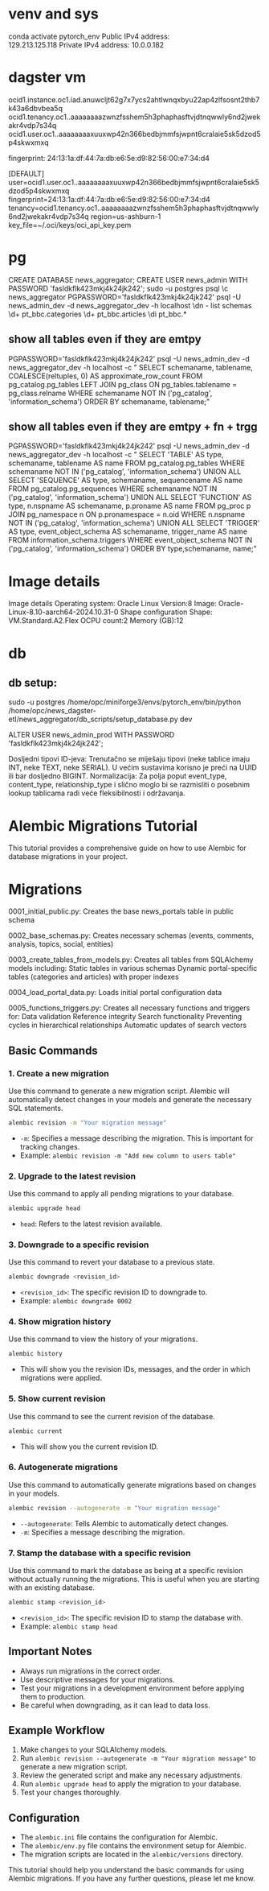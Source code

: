 # venv and sys
conda activate pytorch_env
Public IPv4 address:  
129.213.125.118
Private IPv4 address: 
10.0.0.182

# dagster vm
ocid1.instance.oc1.iad.anuwcljt62g7x7ycs2ahtlwnqxbyu22ap4zlfsosnt2thb7k43a6dbvbea5q
ocid1.tenancy.oc1..aaaaaaaazwnzfsshem5h3phaphasftvjdtnqwwly6nd2jwekakr4vdp7s34q
ocid1.user.oc1..aaaaaaaaxuuxwp42n366bedbjmmfsjwpnt6cralaie5sk5dzod5p4skwxmxq

fingerprint: 24:13:1a:df:44:7a:db:e6:5e:d9:82:56:00:e7:34:d4

[DEFAULT]
user=ocid1.user.oc1..aaaaaaaaxuuxwp42n366bedbjmmfsjwpnt6cralaie5sk5dzod5p4skwxmxq
fingerprint=24:13:1a:df:44:7a:db:e6:5e:d9:82:56:00:e7:34:d4
tenancy=ocid1.tenancy.oc1..aaaaaaaazwnzfsshem5h3phaphasftvjdtnqwwly6nd2jwekakr4vdp7s34q
region=us-ashburn-1
key_file=~/.oci/keys/oci_api_key.pem

# pg
CREATE DATABASE news_aggregator;
CREATE USER news_admin WITH PASSWORD 'fasldkflk423mkj4k24jk242';
sudo -u postgres psql
\c news_aggregator
PGPASSWORD='fasldkflk423mkj4k24jk242' psql -U news_admin_dev -d news_aggregator_dev -h localhost
\dn - list schemas
\d+ pt_bbc.categories
\d+ pt_bbc.articles
\di pt_bbc.*



## show all tables even if they are emtpy
PGPASSWORD='fasldkflk423mkj4k24jk242' psql -U news_admin_dev -d news_aggregator_dev -h localhost -c "
SELECT schemaname, tablename, COALESCE(reltuples, 0) AS approximate_row_count
FROM pg_catalog.pg_tables 
LEFT JOIN pg_class ON pg_tables.tablename = pg_class.relname
WHERE schemaname NOT IN ('pg_catalog', 'information_schema')
ORDER BY schemaname, tablename;"

## show all tables even if they are emtpy + fn + trgg
PGPASSWORD='fasldkflk423mkj4k24jk242' psql -U news_admin_dev -d news_aggregator_dev -h localhost -c "
SELECT 'TABLE' AS type, schemaname, tablename AS name 
FROM pg_catalog.pg_tables 
WHERE schemaname NOT IN ('pg_catalog', 'information_schema')
UNION ALL
SELECT 'SEQUENCE' AS type, schemaname, sequencename AS name 
FROM pg_catalog.pg_sequences 
WHERE schemaname NOT IN ('pg_catalog', 'information_schema')
UNION ALL
SELECT 'FUNCTION' AS type, n.nspname AS schemaname, p.proname AS name
FROM pg_proc p
JOIN pg_namespace n ON p.pronamespace = n.oid
WHERE n.nspname NOT IN ('pg_catalog', 'information_schema')
UNION ALL
SELECT 'TRIGGER' AS type, event_object_schema AS schemaname, trigger_name AS name
FROM information_schema.triggers
WHERE event_object_schema NOT IN ('pg_catalog', 'information_schema')
ORDER BY type,schemaname, name;"





# Image details
Image details
Operating system:
Oracle Linux
Version:8
Image:
Oracle-Linux-8.10-aarch64-2024.10.31-0
Shape configuration
Shape: VM.Standard.A2.Flex
OCPU count:2
Memory (GB):12


# db
## db setup:
sudo -u postgres /home/opc/miniforge3/envs/pytorch_env/bin/python \
    /home/opc/news_dagster-etl/news_aggregator/db_scripts/setup_database.py dev

ALTER USER news_admin_prod WITH PASSWORD 'fasldkflk423mkj4k24jk242';



Dosljedni tipovi ID-jeva: Trenutačno se miješaju tipovi (neke tablice imaju INT, neke TEXT, neke SERIAL). U većim sustavima korisno je preći na UUID ili bar dosljedno BIGINT.
Normalizacija: Za polja poput event_type, content_type, relationship_type i slično moglo bi se razmisliti o posebnim lookup tablicama radi veće fleksibilnosti i održavanja.

# Alembic Migrations Tutorial

This tutorial provides a comprehensive guide on how to use Alembic for database migrations in your project.

# Migrations
0001_initial_public.py: Creates the base news_portals table in public schema

0002_base_schemas.py: Creates necessary schemas (events, comments, analysis, topics, social, entities)

0003_create_tables_from_models.py: Creates all tables from SQLAlchemy models including:
Static tables in various schemas
Dynamic portal-specific tables (categories and articles) with proper indexes

0004_load_portal_data.py: Loads initial portal configuration data

0005_functions_triggers.py: Creates all necessary functions and triggers for:
Data validation
Reference integrity
Search functionality
Preventing cycles in hierarchical relationships
Automatic updates of search vectors

## Basic Commands

### 1. Create a new migration

Use this command to generate a new migration script. Alembic will automatically detect changes in your models and generate the necessary SQL statements.

```bash
alembic revision -m "Your migration message"
```

   - `-m`:  Specifies a message describing the migration. This is important for tracking changes.
   - Example: `alembic revision -m "Add new column to users table"`

### 2. Upgrade to the latest revision

Use this command to apply all pending migrations to your database.

```bash
alembic upgrade head
```

   - `head`: Refers to the latest revision available.

### 3. Downgrade to a specific revision

Use this command to revert your database to a previous state.

```bash
alembic downgrade <revision_id>
```

   - `<revision_id>`: The specific revision ID to downgrade to.
   - Example: `alembic downgrade 0002`

### 4. Show migration history

Use this command to view the history of your migrations.

```bash
alembic history
```

   - This will show you the revision IDs, messages, and the order in which migrations were applied.

### 5. Show current revision

Use this command to see the current revision of the database.

```bash
alembic current
```

   - This will show you the current revision ID.

### 6. Autogenerate migrations

Use this command to automatically generate migrations based on changes in your models.

```bash
alembic revision --autogenerate -m "Your migration message"
```

   - `--autogenerate`: Tells Alembic to automatically detect changes.
   - `-m`: Specifies a message describing the migration.

### 7. Stamp the database with a specific revision

Use this command to mark the database as being at a specific revision without actually running the migrations. This is useful when you are starting with an existing database.

```bash
alembic stamp <revision_id>
```

   - `<revision_id>`: The specific revision ID to stamp the database with.
   - Example: `alembic stamp head`

## Important Notes

-   Always run migrations in the correct order.
-   Use descriptive messages for your migrations.
-   Test your migrations in a development environment before applying them to production.
-   Be careful when downgrading, as it can lead to data loss.

## Example Workflow

1.  Make changes to your SQLAlchemy models.
2.  Run `alembic revision --autogenerate -m "Your migration message"` to generate a new migration script.
3.  Review the generated script and make any necessary adjustments.
4.  Run `alembic upgrade head` to apply the migration to your database.
5.  Test your changes thoroughly.

## Configuration

-   The `alembic.ini` file contains the configuration for Alembic.
-   The `alembic/env.py` file contains the environment setup for Alembic.
-   The migration scripts are located in the `alembic/versions` directory.

This tutorial should help you understand the basic commands for using Alembic migrations. If you have any further questions, please let me know.

